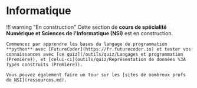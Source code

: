 # Informatique

!!! warning "En construction"
    Cette section de **cours de spécialité Numérique et Sciences de l'Informatique (NSI)** est en construction.

    Commencez par apprendre les bases du langage de programmation **python** avec [FutureCoder](https://fr.futurecoder.io) et tester vos connaissances avec [ce quiz](/outils/quiz/Langages et programmation (Première)), et [celui-ci](outils/quiz/Représentation de données %3A Types construits (Première)).

    Vous pouvez également faire un tour sur les [sites de nombreux profs de NSI](ressources.md).
